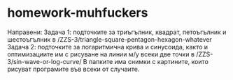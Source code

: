 # homework-muhfuckers
Направени:
Задача 1: подточките за триъгълник, квадрат, петоъгълник и шестоъгълник в /ZZS-3/triangle-square-pentagon-hexagon-whatever
Задача 2: подточките за логаритмична крива и синусоида, както и оптимизациите им с рисуване на линии м/у всеки две точки в /ZZS-3/sin-wave-or-log-curve/
В папките има снимки с картините, които рисуват програмите във всеки от случаите.
